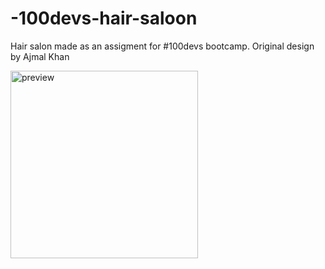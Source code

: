 # -100devs-hair-saloon

Hair salon made as an assigment for #100devs bootcamp. Original design by Ajmal Khan

[<img src="https://angra974.github.io/-100devs-hair-saloon/hair-salon-ajmal-khan.png" alt="preview" width="300" />](https://angra974.github.io/-100devs-hair-saloon/)
